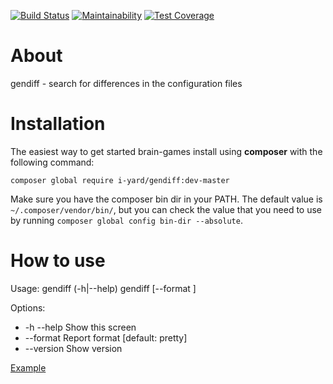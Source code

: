 [![Build Status](https://travis-ci.org/iyard/project-lvl2-s459.svg?branch=master)](https://travis-ci.org/iyard/project-lvl2-s459)
[![Maintainability](https://api.codeclimate.com/v1/badges/d226c1b12e56593a2277/maintainability)](https://codeclimate.com/github/iyard/project-lvl2-s459/maintainability)
[![Test Coverage](https://api.codeclimate.com/v1/badges/d226c1b12e56593a2277/test_coverage)](https://codeclimate.com/github/iyard/project-lvl2-s459/test_coverage)

# About
gendiff - search for differences in the configuration files

# Installation
The easiest way to get started brain-games install using **composer** with the following command:
```
composer global require i-yard/gendiff:dev-master
```
Make sure you have the composer bin dir in your PATH. The default value is `~/.composer/vendor/bin/`, but you can check the value that you need to use by running `composer global config bin-dir --absolute`.

# How to use
Usage:
  gendiff (-h|--help)
  gendiff [--format <fmt>] <firstFile> <secondFile>

Options:
  * -h --help     	Show this screen
  * --format <fmt>	Report format [default: pretty]
  * --version     	Show version

[Example](https://asciinema.org/a/djmltHYsmolMEznqystOixBbf)